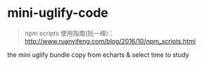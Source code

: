 # mini-uglify-code

> npm scripts 使用指南(阮一峰)：http://www.ruanyifeng.com/blog/2016/10/npm_scripts.html

the mini uglify bundle
copy from echarts & select time to study
